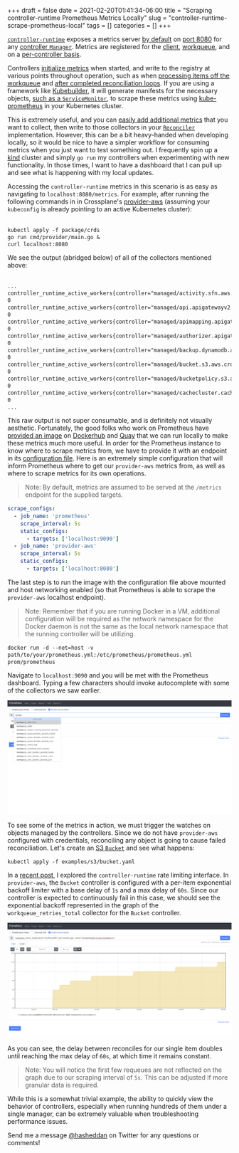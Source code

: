 +++ 
draft = false
date = 2021-02-20T01:41:34-06:00
title = "Scraping controller-runtime Prometheus Metrics Locally"
slug = "controller-runtime-scrape-prometheus-local" 
tags = []
categories = []
+++

[`controller-runtime`](https://github.com/kubernetes-sigs/controller-runtime)
exposes a metrics server [by
default](https://github.com/kubernetes-sigs/controller-runtime/blob/2faebdb710c1626efaa1e4df7cfb05c32ce1bdf5/pkg/manager/manager.go#L514)
on [port
8080](https://github.com/kubernetes-sigs/controller-runtime/blob/2faebdb710c1626efaa1e4df7cfb05c32ce1bdf5/pkg/metrics/listener.go#L35)
for any [controller
`Manager`](https://github.com/kubernetes-sigs/controller-runtime/blob/2faebdb710c1626efaa1e4df7cfb05c32ce1bdf5/pkg/manager/manager.go#L51).
Metrics are registered for the
[client](https://github.com/kubernetes-sigs/controller-runtime/blob/2faebdb710c1626efaa1e4df7cfb05c32ce1bdf5/pkg/metrics/client_go_adapter.go#L52),
[workqueue](https://github.com/kubernetes-sigs/controller-runtime/blob/2faebdb710c1626efaa1e4df7cfb05c32ce1bdf5/pkg/metrics/workqueue.go#L40),
and on a [per-controller
basis](https://github.com/kubernetes-sigs/controller-runtime/blob/2faebdb710c1626efaa1e4df7cfb05c32ce1bdf5/pkg/internal/controller/metrics/metrics.go#L24).

Controllers [initialize
metrics](https://github.com/kubernetes-sigs/controller-runtime/blob/2faebdb710c1626efaa1e4df7cfb05c32ce1bdf5/pkg/internal/controller/controller.go#L147)
when started, and write to the registry at various points throughout operation,
such as when [processing items off the
workqueue](https://github.com/kubernetes-sigs/controller-runtime/blob/2faebdb710c1626efaa1e4df7cfb05c32ce1bdf5/pkg/internal/controller/controller.go#L250)
and [after completed reconciliation
loops](https://github.com/kubernetes-sigs/controller-runtime/blob/2faebdb710c1626efaa1e4df7cfb05c32ce1bdf5/pkg/internal/controller/controller.go#L298).
If you are using a framework like [Kubebuilder](https://book.kubebuilder.io), it
will generate manifests for the necessary objects, [such as a
`ServiceMonitor`](https://doc.crds.dev/github.com/prometheus-operator/kube-prometheus/monitoring.coreos.com/ServiceMonitor/v1@v0.7.0),
to scrape these metrics using
[kube-prometheus](https://github.com/coreos/kube-prometheus#installing) in your
Kubernetes cluster.

This is extremely useful, and you can [easily add additional
metrics](https://book.kubebuilder.io/reference/metrics.html#publishing-additional-metrics)
that you want to collect, then write to those collectors in your
[`Reconciler`](https://github.com/kubernetes-sigs/controller-runtime/blob/2faebdb710c1626efaa1e4df7cfb05c32ce1bdf5/pkg/reconcile/reconcile.go#L89)
implementation. However, this can be a bit heavy-handed when developing locally,
so it would be nice to have a simpler workflow for consuming metrics when you
just want to test something out. I frequently spin up a
[kind](https://kind.sigs.k8s.io/) cluster and simply `go run` my controllers
when experimenting with new functionality. In those times, I want to have a
dashboard that I can pull up and see what is happening with my local updates.

Accessing the `controller-runtime` metrics in this scenario is as easy as
navigating to `localhost:8080/metrics`. For example, after running the following
commands in in Crossplane's
[provider-aws](https://github.com/crossplane/provider-aws) (assuming your
`kubeconfig` is already pointing to an active Kubernetes cluster):

```console

kubectl apply -f package/crds
go run cmd/provider/main.go &
curl localhost:8080

```

We see the output (abridged below) of all of the collectors mentioned above:

```console

...
controller_runtime_active_workers{controller="managed/activity.sfn.aws.crossplane.io"} 0
controller_runtime_active_workers{controller="managed/api.apigatewayv2.aws.crossplane.io"} 0
controller_runtime_active_workers{controller="managed/apimapping.apigatewayv2.aws.crossplane.io"} 0
controller_runtime_active_workers{controller="managed/authorizer.apigatewayv2.aws.crossplane.io"} 0
controller_runtime_active_workers{controller="managed/backup.dynamodb.aws.crossplane.io"} 0
controller_runtime_active_workers{controller="managed/bucket.s3.aws.crossplane.io"} 0
controller_runtime_active_workers{controller="managed/bucketpolicy.s3.aws.crossplane.io"} 0
controller_runtime_active_workers{controller="managed/cachecluster.cache.aws.crossplane.io"} 0
...

```

This raw output is not super consumable, and is definitely not visually
aesthetic. Fortunately, the good folks who work on Prometheus have [provided an
image](https://prometheus.io/docs/prometheus/latest/installation/#using-docker)
on [Dockerhub](https://hub.docker.com/r/prom/prometheus/) and
[Quay](https://quay.io/repository/prometheus/prometheus) that we can run locally
to make these metrics much more useful. In order for the Prometheus instance to
know where to scrape metrics from, we have to provide it with an endpoint in its
[configuration
file](https://prometheus.io/docs/prometheus/latest/configuration/configuration/).
Here is an extremely simple configuration that will inform Prometheus where to
get our `provider-aws` metrics from, as well as where to scrape metrics for its
own operations.

> Note: By default, metrics are assumed to be served at the `/metrics` endpoint
> for the supplied targets.

```yaml
scrape_configs:
  - job_name: 'prometheus'
    scrape_interval: 5s
    static_configs:
      - targets: ['localhost:9090']
  - job_name: 'provider-aws'
    scrape_interval: 5s
    static_configs:
      - targets: ['localhost:8080']
```

The last step is to run the image with the configuration file above mounted and
host networking enabled (so that Prometheus is able to scrape the `provider-aws`
localhost endpoint).

> Note: Remember that if you are running Docker in a VM, additional
> configuration will be required as the network namespace for the Docker daemon
> is not the same as the local network namespace that the running controller
> will be utilizing.

```
docker run -d --net=host -v path/to/your/prometheus.yml:/etc/prometheus/prometheus.yml prom/prometheus
```

Navigate to `localhost:9090` and you will be met with the Prometheus dashboard.
Typing a few characters should invoke autocomplete with some of the collectors
we saw earlier.

![prom-dash](../static/prom-dash-1.png)

To see some of the metrics in action, we must trigger the watches on objects
managed by the controllers. Since we do not have `provider-aws` configured with
credentials, reconciling any object is going to cause failed reconciliation.
Let's create an [S3
`Bucket`](https://doc.crds.dev/github.com/crossplane/provider-aws/s3.aws.crossplane.io/Bucket/v1beta1@v0.16.0)
and see what happens:

```
kubectl apply -f examples/s3/bucket.yaml
```

In a [recent
post](https://danielmangum.com/posts/controller-runtime-client-go-rate-limiting/),
I explored the `controller-runtime` rate limiting interface. In `provider-aws`,
the `Bucket` controller is configured with a per-item exponential backoff
limiter with a base delay of `1s` and a max delay of `60s`. Since our controller
is expected to continuously fail in this case, we should see the exponential
backoff represented in the graph of the `workqueue_retries_total` collector for
the `Bucket` controller.

![prom-graph](../static/prom-graph-1.png)

As you can see, the delay between reconciles for our single item doubles until
reaching the max delay of `60s`, at which time it remains constant.

> Note: You will notice the first few requeues are not reflected on the graph
> due to our scraping interval of `5s`. This can be adjusted if more granular
> data is required.

While this is a somewhat trivial example, the ability to quickly view the
behavior of controllers, especially when running hundreds of them under a single
manager, can be extremely valuable when troubleshooting performance issues.

Send me a message [@hasheddan](https://twitter.com/hasheddan) on Twitter for any
questions or comments!
